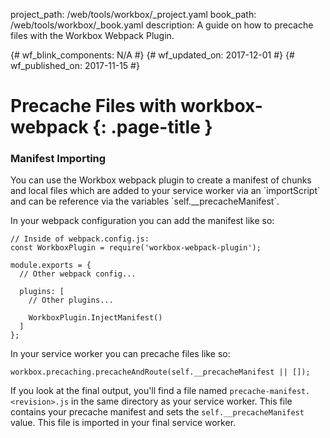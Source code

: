 project_path: /web/tools/workbox/_project.yaml
book_path: /web/tools/workbox/_book.yaml
description: A guide on how to precache files with the Workbox Webpack Plugin.

{# wf_blink_components: N/A #}
{# wf_updated_on: 2017-12-01 #}
{# wf_published_on: 2017-11-15 #}

# Precache Files with workbox-webpack {: .page-title }

### Manifest Importing

<p>You can use the Workbox webpack plugin to create a manifest of chunks and local files
which are added to your service worker via an `importScript` and can be reference via
the variables `self.__precacheManifest`.</p>

<p>In your webpack configuration you can add the manifest like so:</p>

<pre class="prettyprint lang-javascript"><code>// Inside of webpack.config.js:
const WorkboxPlugin = require('workbox-webpack-plugin');

module.exports = {
  // Other webpack config...
  
  plugins: [
    // Other plugins...

    WorkboxPlugin.InjectManifest()
  ]
};</code></pre>

<p>In your service worker you can precache files like so:</p>

<pre class="prettyprint lang-javascript"><code>workbox.precaching.precacheAndRoute(self.__precacheManifest || []);</code></pre>

<p>If you look at the final output, you'll find a file named 
<code>precache-manifest.&lt;revision&gt;.js</code> in the same directory as your
service worker. This file contains your precache manifest and sets the
<code>self.__precacheManifest</code> value. This file is imported in your
final service worker.</p>
